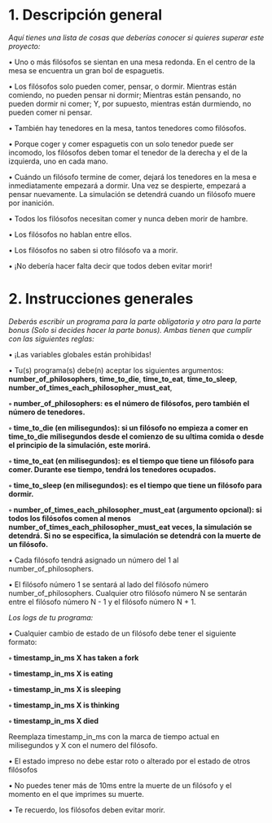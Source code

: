 <h1>1. Descripción general</h1>

_Aquí tienes una lista de cosas que deberías conocer si quieres superar este proyecto:_

• Uno o más filósofos se sientan en una mesa redonda.
En el centro de la mesa se encuentra un gran bol de espaguetis.

• Los filósofos solo pueden comer, pensar, o dormir.
Mientras están comiendo, no pueden pensar ni dormir;
Mientras están pensando, no pueden dormir ni comer;
Y, por supuesto, mientras están durmiendo, no pueden comer ni pensar.

• También hay tenedores en la mesa, tantos tenedores como filósofos.

• Porque coger y comer espaguetis con un solo tenedor puede ser incomodo, los filósofos deben tomar el tenedor de la derecha y el de la izquierda, uno en cada mano.

• Cuándo un filósofo termine de comer, dejará los tenedores en la mesa e inmediatamente empezará a dormir. Una vez se despierte, empezará a pensar nuevamente.
La simulación se detendrá cuando un filósofo muere por inanición.

• Todos los filósofos necesitan comer y nunca deben morir de hambre.

• Los filósofos no hablan entre ellos.

• Los filósofos no saben si otro filósofo va a morir.

• ¡No debería hacer falta decir que todos deben evitar morir!

<h1>2. Instrucciones generales</h1>

_Deberás escribir un programa para la parte obligatoria y otro para la parte bonus (Solo
si decides hacer la parte bonus). Ambas tienen que cumplir con las siguientes reglas:_

• ¡Las variables globales están prohibidas!

• Tu(s) programa(s) debe(n) aceptar los siguientes argumentos:
**number_of_philosophers**, **time_to_die**, **time_to_eat**, **time_to_sleep**,
**number_of_times_each_philosopher_must_eat**,

**◦ number_of_philosophers: es el número de filósofos, pero también el número
de tenedores.**

**◦ time_to_die (en milisegundos): si un filósofo no empieza a comer en time_to_die
milisegundos desde el comienzo de su ultima comida o desde el principio de la
simulación, este morirá.**

**◦ time_to_eat (en milisegundos): es el tiempo que tiene un filósofo para comer.
Durante ese tiempo, tendrá los tenedores ocupados.**

**◦ time_to_sleep (en milisegundos): es el tiempo que tiene un filósofo para
dormir.**

**◦ number_of_times_each_philosopher_must_eat (argumento opcional): si todos los filósofos comen al menos number_of_times_each_philosopher_must_eat
veces, la simulación se detendrá. Si no se especifica, la simulación se detendrá
con la muerte de un filósofo.**

• Cada filósofo tendrá asignado un número del 1 al number_of_philosophers.

• El filósofo número 1 se sentará al lado del filósofo número number_of_philosophers.
Cualquier otro filósofo número N se sentarán entre el filósofo número N - 1 y el filósofo
número N + 1.

_Los logs de tu programa:_

• Cualquier cambio de estado de un filósofo debe tener el siguiente formato:

**◦ timestamp_in_ms X has taken a fork**

**◦ timestamp_in_ms X is eating**

**◦ timestamp_in_ms X is sleeping**

**◦ timestamp_in_ms X is thinking**

**◦ timestamp_in_ms X died**

Reemplaza timestamp_in_ms con la marca de tiempo actual en milisegundos
y X con el numero del filósofo.

• El estado impreso no debe estar roto o alterado por el estado de otros filósofos

• No puedes tener más de 10ms entre la muerte de un filósofo y el momento en el que
imprimes su muerte.

• Te recuerdo, los filósofos deben evitar morir.
